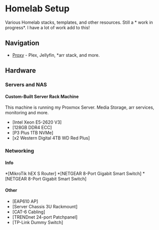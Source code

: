 # Homelab Setup

Various Homelab stacks, templates, and other resources. Still a * work in progress*. I have a lot of work add to this!

## Navigation
* [Proxy](https://github.com/Craqve/homelab/tree/main/media) - Plex, Jellyfin, *arr stack, and more.

## Hardware


### Servers and NAS

#### Custom-Built Server Rack Machine
This machine is running my Proxmox Server. Media Storage, arr services, monitoring and more.

* [Intel Xeon E5-2620 V3]
* [128GB DDR4 ECC]
* [P3 Plus 1TB NVMe]
* [x2 Western Digital 4TB WD Red Plus]

### Networking
#### Info
*[MikroTik hEX S Router]
*[NETGEAR 8-Port Gigabit Smart Switch]
*[NETGEAR 8-Port Gigabit Smart Switch]

#### Other
* [EAP610 AP]
* [Server Chassis 3U Rackmount]
* [CAT-6 Cabling]
* [TRENDnet 24-port Patchpanel]
* [TP-Link Dummy Switch]